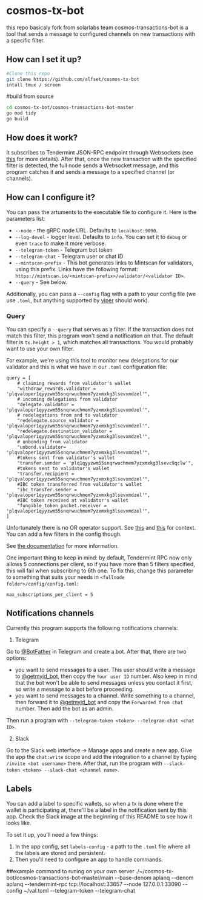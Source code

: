 # cosmos-tx-bot
this repo basicaly fork from solarlabs team
cosmos-transactions-bot is a tool that sends a message to configured channels on new transactions with a specific filter.

## How can I set it up?
```sh
#Clone this repo
git clone https://github.com/alfset/cosmos-tx-bot
intall tmux / screen
```
#build from source
```sh
cd cosmos-tx-bot/cosmos-transactions-bot-master
go mod tidy
go build
```

## How does it work?

It subscribes to Tendermint JSON-RPC endpoint through Websockets (see [this](https://docs.tendermint.com/master/rpc/#/Websocket/subscribe) for more details). After that, once the new transaction with the specified filter is detected, the full node sends a Websocket message, and this program catches it and sends a message to a specified channel (or channels).

## How can I configure it?

You can pass the artuments to the executable file to configure it. Here is the parameters list:

- `--node` - the gRPC node URL. Defaults to `localhost:9090`.
- `--log-devel` - logger level. Defaults to `info`. You can set it to `debug` or even `trace` to make it more verbose.
- `--telegram-token` - Telegram bot token
- `--telegram-chat` - Telegram user or chat ID
- `--mintscan-prefix` - This bot generates links to Mintscan for validators, using this prefix. Links have the following format: `https://mintscan.io/<mintscan-prefix>/validator/<validator ID>`.
- `--query` - See below.


Additionally, you can pass a `--config` flag with a path to your config file (we use `.toml`, but anything supported by [viper](https://github.com/spf13/viper) should work).

### Query

You can specify a `--query` that serves as a filter. If the transaction does not match this filter, this program won't send a notification on that. The default filter is `tx.height > 1`, which matches all transactions. You would probably want to use your own filter.

For example, we're using this tool to monitor new delegations for our validator and this is what we have in our `.toml` configuration file:
```
query = [
    # claiming rewards from validator's wallet
    "withdraw_rewards.validator = 'plqvaloper1qyyzwm55snqrwuchmem7yzxmxkg3lsevxmdzel'",
    # incoming delegations from validator
    "delegate.validator = 'plqvaloper1qyyzwm55snqrwuchmem7yzxmxkg3lsevxmdzel'",
    # redelegations from and to validator
    "redelegate.source_validator = 'plqvaloper1qyyzwm55snqrwuchmem7yzxmxkg3lsevxmdzel'",
    "redelegate.destination_validator = 'plqvaloper1qyyzwm55snqrwuchmem7yzxmxkg3lsevxmdzel'",
    # unbonding from validator
    "unbond.validator= 'plqvaloper1qyyzwm55snqrwuchmem7yzxmxkg3lsevxmdzel'",
    #tokens sent from validator's wallet
    "transfer.sender = 'plq1qyyzwm55snqrwuchmem7yzxmxkg3lsevc9qclw'",
    #tokens sent to validator's wallet
    "transfer.recipient = 'plqvaloper1qyyzwm55snqrwuchmem7yzxmxkg3lsevxmdzel'",
    #IBC token transferred from validator's wallet
    "ibc_transfer.sender = 'plqvaloper1qyyzwm55snqrwuchmem7yzxmxkg3lsevxmdzel'",
    #IBC token received at validator's wallet
    "fungible_token_packet.receiver = 'plqvaloper1qyyzwm55snqrwuchmem7yzxmxkg3lsevxmdzel'",
]

```
Unfortunately there is no OR operator support. See [this](https://stackoverflow.com/questions/65709248/how-to-use-an-or-condition-with-the-tendermint-websocket-subscribe-method) and [this](https://github.com/tendermint/tendermint/issues/5206) for context. You can add a few filters in the config though.

See [the documentation](https://docs.tendermint.com/master/rpc/#/Websocket/subscribe) for more information.

One important thing to keep in mind: by default, Tendermint RPC now only allows 5 connections per client, so if you have more than 5 filters specified, this will fail when subscribing to 6th one. To fix this, change this parameter to something that suits your needs in `<fullnode folder>/config/config.toml`:

```
max_subscriptions_per_client = 5
```

## Notifications channels

Currently this program supports the following notifications channels:
1) Telegram

Go to [@BotFather](https://t.me/BotFather) in Telegram and create a bot. After that, there are two options:
- you want to send messages to a user. This user should write a message to [@getmyid_bot](https://t.me/getmyid_bot), then copy the `Your user ID` number. Also keep in mind that the bot won't be able to send messages unless you contact it first, so write a message to a bot before proceeding.
- you want to send messages to a channel. Write something to a channel, then forward it to [@getmyid_bot](https://t.me/getmyid_bot) and copy the `Forwarded from chat` number. Then add the bot as an admin.


Then run a program with `--telegram-token <token> --telegram-chat <chat ID>`.

2) Slack

Go to the Slack web interface -> Manage apps and create a new app.
Give the app the `chat:write` scope and add the integration to a channel by typing `/invite <bot username>` there.
After that, run the program with `--slack-token <token> --slack-chat <channel name>`.

## Labels

You can add a label to specific wallets, so when a tx is done where the wallet is participating at, there'll be a label in the notification sent by this app. Check the Slack image at the beginning of this README to see how it looks like.

To set it up, you'll need a few things:

1. In the app config, set `labels-config` - a path to the `.toml` file where all the labels are stored and persistent.
2. Then you'll need to configure an app to handle commands.


##example command to runing on your own server
./~/cosmos-tx-bot/cosmos-transactions-bot-master/main --base-denom aplanq --denom aplanq --tendermint-rpc tcp://localhost:33657 --node 127.0.0.1:33090 --config ~/val.toml --telegram-token <telegram Token from botfather> --telegram-chat <Chat-Id>

